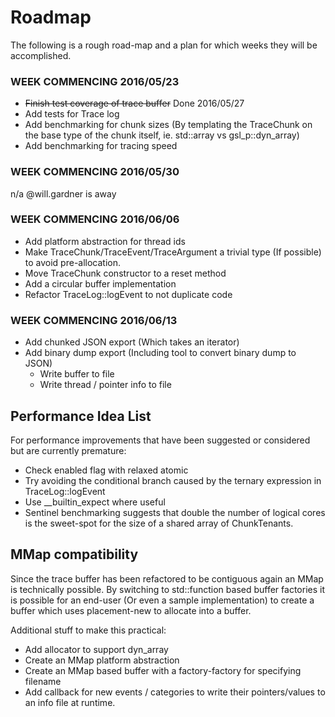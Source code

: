 # Roadmap
The following is a rough road-map and a plan for which weeks they will be
accomplished.

### WEEK COMMENCING 2016/05/23

- <strike>Finish test coverage of trace buffer</strike> Done 2016/05/27
- Add tests for Trace log
- Add benchmarking for chunk sizes (By templating the TraceChunk on the
base type of the chunk itself, ie. std::array vs gsl_p::dyn_array)
- Add benchmarking for tracing speed

### WEEK COMMENCING 2016/05/30

n/a @will.gardner is away

### WEEK COMMENCING 2016/06/06

- Add platform abstraction for thread ids
- Make TraceChunk/TraceEvent/TraceArgument a trivial type (If possible) to
avoid pre-allocation.
- Move TraceChunk constructor to a reset method
- Add a circular buffer implementation
- Refactor TraceLog::logEvent to not duplicate code

### WEEK COMMENCING 2016/06/13

- Add chunked JSON export (Which takes an iterator)
- Add binary dump export (Including tool to convert binary dump to JSON)
  - Write buffer to file
  - Write thread / pointer info to file

## Performance Idea List

For performance improvements that have been suggested or considered but are
currently premature:

- Check enabled flag with relaxed atomic
- Try avoiding the conditional branch caused by the ternary expression in
TraceLog::logEvent
- Use \__builtin_expect where useful
- Sentinel benchmarking suggests that double the number of logical cores
is the sweet-spot for the size of a shared array of ChunkTenants.

## MMap compatibility

Since the trace buffer has been refactored to be contiguous again an MMap is
technically possible. By switching to std::function based buffer factories it
is possible for an end-user (Or even a sample implementation) to create a buffer
which uses placement-new to allocate into a buffer. 

Additional stuff to make this practical:

 - Add allocator to support dyn_array
 - Create an MMap platform abstraction
 - Create an MMap based buffer with a factory-factory for specifying filename
 - Add callback for new events / categories to write their pointers/values to
 an info file at runtime.
